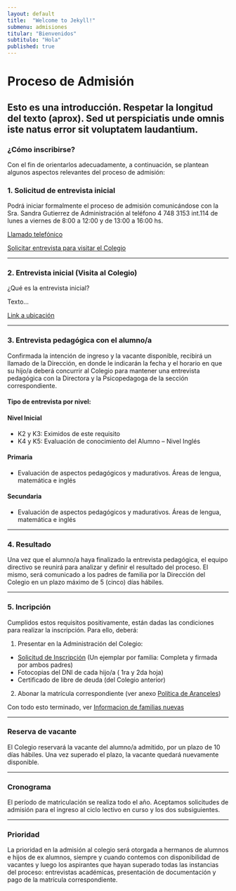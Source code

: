 ```yaml
---
layout: default
title:  "Welcome to Jekyll!"
submenu: admisiones
titular: "Bienvenidos"
subtitulo: "Hola"
published: true
---
```


# Proceso de Admisión
 
## Esto es una introducción. Respetar la longitud del texto (aprox). Sed ut perspiciatis unde omnis iste natus error sit voluptatem laudantium.

### ¿Cómo inscribirse?
Con el fin de orientarlos adecuadamente, a continuación, se plantean algunos aspectos relevantes del proceso de admisión:


### 1. Solicitud de entrevista inicial
Podrá iniciar formalmente el proceso de admisión comunicándose con la Sra. Sandra Gutierrez de Administración al teléfono 4 748 3153 int.114 de lunes a viernes de 8:00 a 12:00 y de 13:00 a 16:00 hs.

[Llamado telefónico]()

[Solicitar entrevista para visitar el Colegio]()

---

### 2. Entrevista inicial (Visita al Colegio)

¿Qué es la entrevista inicial?

Texto...

[Link a ubicación]()

---

### 3. Entrevista pedagógica con el alumno/a

Confirmada la intención de ingreso y la vacante disponible, recibirá un llamado de la Dirección, en donde le indicarán la fecha y el horario en que su hijo/a deberá concurrir al Colegio para mantener una entrevista pedagógica con la Directora y la Psicopedagoga de la sección correspondiente.

#### Tipo de entrevista por nivel:

#### Nivel Inicial

- K2 y K3: Eximidos de este requisito 
- K4 y K5: Evaluación de conocimiento del Alumno – Nivel Inglés 

#### Primaria

- Evaluación de aspectos pedagógicos y madurativos. Áreas de lengua, matemática e inglés 

#### Secundaria

- Evaluación de aspectos pedagógicos y madurativos. Áreas de lengua, matemática e inglés 

---

### 4. Resultado

Una vez que el alumno/a haya finalizado la entrevista pedagógica, el equipo directivo se reunirá para analizar y definir el resultado del proceso. El mismo, será comunicado a los padres de familia por la Dirección del Colegio en un plazo máximo de 5 (cinco) días hábiles. 

---

### 5. Incripción

Cumplidos estos requisitos positivamente, están dadas las condiciones para realizar la inscripción. Para ello, deberá: 

1) Presentar en la Administración del Colegio: 

- [Solicitud de Inscripción]() (Un ejemplar por familia: Completa y firmada por ambos padres) 
- Fotocopias del DNI de cada hijo/a ( 1ra y 2da hoja) 
- Certificado de libre de deuda (del Colegio anterior) 

2) Abonar la matrícula correspondiente (ver anexo [Política de Aranceles]())

Con todo esto terminado, ver [Informacion de familias nuevas]()

---

### Reserva de vacante

El Colegio reservará la vacante del alumno/a admitido, por un plazo de 10 días hábiles. Una vez superado el plazo, la vacante quedará nuevamente disponible. 

---

### Cronograma

El período de matriculación se realiza todo el año. Aceptamos solicitudes de admisión para el ingreso al ciclo lectivo en curso y los dos subsiguientes.

---

### Prioridad

La prioridad en la admisión al colegio será otorgada a hermanos de alumnos e hijos de ex alumnos, siempre y cuando contemos con disponibilidad de vacantes y luego los aspirantes que hayan superado todas las instancias del proceso: entrevistas académicas, presentación de documentación y pago de la matrícula correspondiente.
